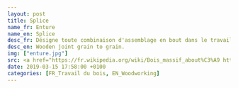 ```yaml
---
layout: post
title: Splice
name_fr: Enture
name_en: Splice
desc_fr: Désigne toute combinaison d'assemblage en bout dans le travail du bois ou du métal
desc_en: Wooden joint grain to grain.
img: ["enture.jpg"]
src: <a href="https://fr.wikipedia.org/wiki/Bois_massif_about%C3%A9 https://fr.wikipedia.org/wiki/Enture" target="new">Source</a>
date: 2019-03-15 17:58:00 +0100
categories: [FR_Travail du bois, EN_Woodworking]
---
```

